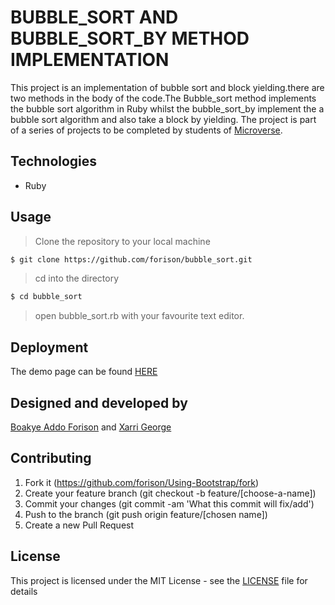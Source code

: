 # BUBBLE_SORT AND BUBBLE_SORT_BY METHOD IMPLEMENTATION


This project is an implementation of bubble sort and block yielding.there are two methods in the body of the code.The Bubble_sort method implements the bubble sort algorithm in Ruby whilst the bubble_sort_by implement the a bubble sort algorithm and also take a block by yielding.
The project is part of a series of projects to be completed by students of [Microverse](https://www.microverse.org/ "The Global School for Remote Software Developers!").

## Technologies

- Ruby


## Usage

> Clone the repository to your local machine

```sh
$ git clone https://github.com/forison/bubble_sort.git
```

> cd into the directory

```sh
$ cd bubble_sort
```

> open bubble_sort.rb with your favourite text editor.

## Deployment

The demo page can be found [HERE](https://forison.github.io/bubble_sort/)

## Designed and developed by

[Boakye Addo Forison](https://github.com/Forison) and [Xarri George](https://github.com/Xarrigeorge) 

## Contributing

1. Fork it (https://github.com/forison/Using-Bootstrap/fork)
2. Create your feature branch (git checkout -b feature/[choose-a-name])
3. Commit your changes (git commit -am 'What this commit will fix/add')
4. Push to the branch (git push origin feature/[chosen name])
5. Create a new Pull Request

## License

This project is licensed under the MIT License - see the [LICENSE](./LICENSE.md) file for details